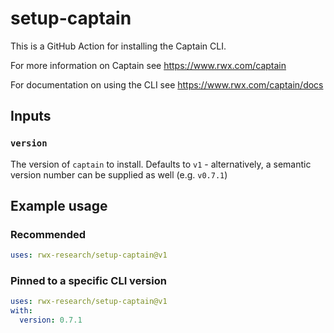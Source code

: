 # setup-captain

This is a GitHub Action for installing the Captain CLI.

For more information on Captain see https://www.rwx.com/captain

For documentation on using the CLI see https://www.rwx.com/captain/docs

## Inputs

### `version`

The version of `captain` to install. Defaults to `v1` - alternatively, a
semantic version number can be supplied as well (e.g. `v0.7.1`)

## Example usage

### Recommended
```yaml
uses: rwx-research/setup-captain@v1
```

### Pinned to a specific CLI version
```yaml
uses: rwx-research/setup-captain@v1
with:
  version: 0.7.1
```

